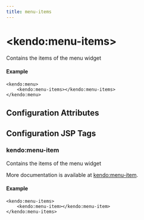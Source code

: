 ```yaml
---
title: menu-items
---
```


# \<kendo:menu-items\>

Contains the items of the menu widget

#### Example
    <kendo:menu>
        <kendo:menu-items></kendo:menu-items>
    </kendo:menu>

## Configuration Attributes


##  Configuration JSP Tags

### kendo:menu-item

Contains the items of the menu widget

More documentation is available at [kendo:menu-item](/kendo-ui/api/wrappers/jsp/menu/item).

#### Example

    <kendo:menu-items>
        <kendo:menu-item></kendo:menu-item>
    </kendo:menu-items>

